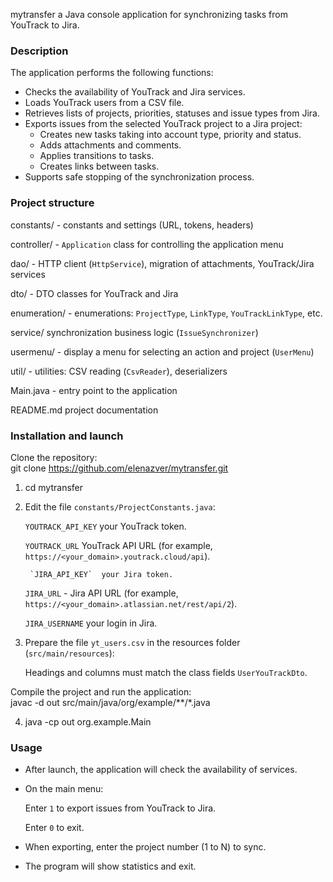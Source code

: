 
mytransfer  a Java console application for synchronizing tasks from YouTrack to Jira.

<h3>Description</h3>


The application performs the following functions:

* Checks the availability of YouTrack and Jira services.
* Loads YouTrack users from a CSV file.
* Retrieves lists of projects, priorities, statuses and issue types from Jira.
* Exports issues from the selected YouTrack project to a Jira project:
    * Creates new tasks taking into account type, priority and status.
    * Adds attachments and comments.
    * Applies transitions to tasks.
    * Creates links between tasks.
* Supports safe stopping of the synchronization process.

<h3> Project structure </h3>


constants/ - constants and settings (URL, tokens, headers)

controller/ - `Application` class for controlling the application menu

dao/ - HTTP client (`HttpService`), migration of attachments, YouTrack/Jira services

dto/ - DTO classes for YouTrack and Jira

enumeration/ - enumerations: `ProjectType`, `LinkType`, `YouTrackLinkType`, etc.

service/  synchronization business logic (`IssueSynchronizer`)

usermenu/ - display a menu for selecting an action and project (`UserMenu`)

util/ - utilities: CSV reading (`CsvReader`), deserializers

Main.java - entry point to the application

README.md  project documentation

<h3>Installation and launch</h3>


Clone the repository: \
git clone https://github.com/elenazver/mytransfer.git



1. cd mytransfer
2. Edit the file `constants/ProjectConstants.java`:

    `YOUTRACK_API_KEY`  your YouTrack token.


    `YOUTRACK_URL`  YouTrack API URL (for example, `https://<your_domain>.youtrack.cloud/api`).


        `JIRA_API_KEY`  your Jira token.


    `JIRA_URL` - Jira API URL (for example, `https://<your_domain>.atlassian.net/rest/api/2`).


    `JIRA_USERNAME`  your login in Jira.

3. Prepare the file `yt_users.csv` in the resources folder (`src/main/resources`):

    Headings and columns must match the class fields `UserYouTrackDto`.


Compile the project and run the application: \
javac -d out src/main/java/org/example/**/*.java


4. java -cp out org.example.Main

<h3>Usage</h3>


* After launch, the application will check the availability of services.
* On the main menu:

    Enter `1` to export issues from YouTrack to Jira.


    Enter `0` to exit.

* When exporting, enter the project number (1 to N) to sync.
* The program will show statistics and exit.
